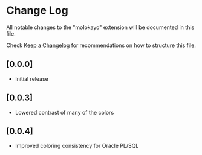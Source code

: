 # Change Log

All notable changes to the "molokayo" extension will be documented in this file.

Check [Keep a Changelog](http://keepachangelog.com/) for recommendations on how to structure this file.

## [0.0.0]

- Initial release

## [0.0.3]

- Lowered contrast of many of the colors

## [0.0.4]

- Improved coloring consistency for Oracle PL/SQL